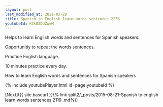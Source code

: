 ```yaml
---
layout: post
last_modified_at: 2021-03-29
title: Spanish to English learn words sentences 2256 
youtubeId: KCk02DdZwwM
---
```

 
 
Helps to learn English words and sentences for Spanish speakers.

Opportunitiy to repeat the words sentences. 

Practice English language. 
 
10 minutes practice every day. 
 
How to learn English words and sentences for Spanish speakers 
 
{% include youtubePlayer.html id=page.youtubeId %}
 
 
[Next]({{ site.baseurl }}{% link  split2/_posts/2015-08-21-Spanish to english learn words sentences 2119 .md%})
 
